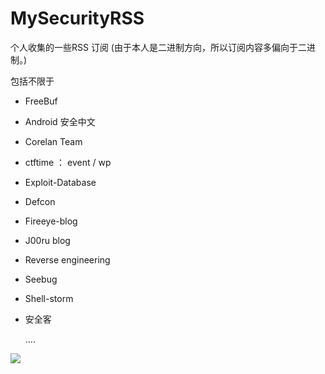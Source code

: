 # MySecurityRSS



个人收集的一些RSS 订阅 (由于本人是二进制方向，所以订阅内容多偏向于二进制。)



包括不限于

- FreeBuf

- Android 安全中文

- Corelan Team

- ctftime ： event / wp

- Exploit-Database

- Defcon

- Fireeye-blog

- J00ru blog

- Reverse engineering

- Seebug

- Shell-storm

- 安全客

  ....

![](http://ob2hrvcxg.bkt.clouddn.com/20180926150155.png)
